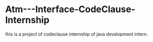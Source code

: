 # Atm---Interface-CodeClause-Internship
this is a project of codeclause internship of java development intern.
